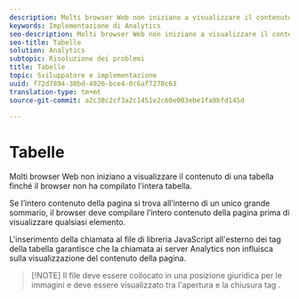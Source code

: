 ```yaml
---
description: Molti browser Web non iniziano a visualizzare il contenuto di una tabella finché il browser non ha compilato l'intera tabella.
keywords: Implementazione di Analytics
seo-description: Molti browser Web non iniziano a visualizzare il contenuto di una tabella finché il browser non ha compilato l'intera tabella.
seo-title: Tabelle
solution: Analytics
subtopic: Risoluzione dei problemi
title: Tabelle
topic: Sviluppatore e implementazione
uuid: f72d7894-38bd-4926-bce4-0c6af7278c63
translation-type: tm+mt
source-git-commit: a2c38c2cf3a2c1451e2c60e003ebe1fa9bfd145d

---
```



# Tabelle

Molti browser Web non iniziano a visualizzare il contenuto di una tabella finché il browser non ha compilato l'intera tabella.

Se l’intero contenuto della pagina si trova all’interno di un unico grande sommario, il browser deve compilare l’intero contenuto della pagina prima di visualizzare qualsiasi elemento.

L'inserimento della chiamata al file di libreria JavaScript all'esterno dei tag della tabella garantisce che la chiamata ai server Analytics non influisca sulla visualizzazione del contenuto della pagina.

> [!NOTE] Il file deve essere collocato in una posizione giuridica per le immagini e deve essere visualizzato tra l'apertura <body> e la chiusura </body> tag .

